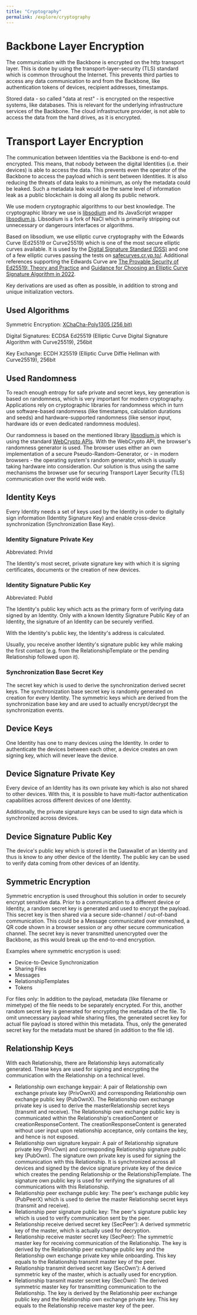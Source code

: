 ```yaml
---
title: "Cryptography"
permalink: /explore/cryptography
---
```


# Backbone Layer Encryption

The communication with the Backbone is encrypted on the http transport layer. This is done by using the transport-layer-security (TLS) standard which is common throughout the Internet. This prevents third parties to access any data communication to and from the Backbone, like authentication tokens of devices, recipient addresses, timestamps.

Stored data - so called "data at rest" - is encrypted on the respective systems, like databases. This is relevant for the underlying infrastructure services of the Backbone. The cloud infrastructure provider, is not able to access the data from the hard drives, as it is encrypted.

# Transport Layer Encryption

The communication between Identities via the Backbone is end-to-end encrypted. This means, that nobody between the digital Identities (i.e. their devices) is able to access the data. This prevents even the operator of the Backbone to access the payload which is sent between Identities. It is also reducing the threats of data leaks to a minimum, as only the metadata could be leaked. Such a metadata leak would be the same level of information leak as a public blockchain is doing all along its public network.

We use modern cryptographic algorithms to our best knowledge. The cryptographic library we use is [libsodium](https://doc.libsodium.org/) and its JavaScript wrapper [libsodium.js](https://github.com/jedisct1/libsodium.js). Libsodium is a fork of NaCl which is primarily stripping out unnecessary or dangerours interfaces or algorithms.

Based on libsodium, we use elliptic curve cryptography with the Edwards Curve (Ed25519 or Curve25519) which is one of the most secure elliptic curves available. It is used by the [Digital Signature Standard (DSS)](https://csrc.nist.gov/publications/detail/fips/186/5/final) and one of a few elliptic curves passing the tests on [safecurves.cr.yp.to/](https://safecurves.cr.yp.to). Additional references supporting the Edwards Curve are [The Provable Security of Ed25519: Theory and Practice](https://eprint.iacr.org/2020/823.pdf) and [Guidance for Choosing an Elliptic Curve Signature Algorithm in 2022](https://soatok.blog/2022/05/19/guidance-for-choosing-an-elliptic-curve-signature-algorithm-in-2022/).

Key derivations are used as often as possible, in addition to strong and unique initialization vectors.

## Used Algorithms

Symmetric Encryption: [XChaCha-Poly1305 (256 bit)](https://doc.libsodium.org/secret-key_cryptography/aead/chacha20-poly1305/xchacha20-poly1305_construction)

Digital Signatures: ECDSA Ed25519 (Elliptic Curve Digital Signature Algorithm with Curve25519), 256bit

Key Exchange: ECDH X25519 (Elliptic Curve Diffie Hellman with Curve25519), 256bit

## Used Randomness

To reach enough entropy for safe private and secret keys, key generation is based on randomness, which is very important for modern cryptography. Applications rely on cryptographic libraries for randomness which in turn use software-based randomness (like timestamps, calculation durations and seeds) and hardware-supported randomness (like sensor input, hardware ids or even dedicated randomness modules).

Our randomness is based on the mentioned library [libsodium.js](https://github.com/jedisct1/libsodium.js) which is using the standard [WebCrypto APIs](https://developer.mozilla.org/en-US/docs/Web/API/Crypto/getRandomValues). With the WebCrypto API, the browser's randomness generator is used. The browser uses either an own implementation of a secure Pseudo-Random-Generator, or - in modern browsers - the operating system's random generator, which is usually taking hardware into consideration. Our solution is thus using the same mechanisms the browser use for securing Transport Layer Security (TLS) communication over the world wide web.

## Identity Keys

Every Identity needs a set of keys used by the Identity in order to digitally sign information (Identity Signature Key) and enable cross-device synchronization (Synchronization Base Key).

### Identity Signature Private Key

Abbreviated: PrivId

The Identity's most secret, private signature key with which it is signing certificates, documents or the creation of new devices.

### Identity Signature Public Key

Abbreviated: PubId

The Identity's public key which acts as the primary form of verifying data signed by an Identity. Only with a known Identity Signature Public Key of an Identity, the signature of an Identity can be securely verified.

With the Identity's public key, the Identity's address is calculated.

Usually, you receive another Identity's signature public key while making the first contact (e.g. from the RelationshipTemplate or the pending Relationship followed upon it).

### Synchronization Base Secret Key

The secret key which is used to derive the synchronization derived secret keys. The synchronization base secret key is randomly generated on creation for every Identity. The symmetric keys which are derived from the synchronization base key and are used to actually encrypt/decrypt the synchronization events.

## Device Keys

One Identity has one to many devices using the Identity. In order to authenticate the devices between each other, a device creates an own signing key, which will never leave the device.

## Device Signature Private Key

Every device of an Identity has its own private key which is also not shared to other devices. With this, it is possible to have multi-factor authentication capabilities across different devices of one Identity.

Additionally, the private signature keys can be used to sign data which is synchronized across devices.

## Device Signature Public Key

The device's public key which is stored in the Datawallet of an Identity and thus is know to any other device of the Identity. The public key can be used to verify data coming from other devices of an Identity.

## Symmetric Encryption

Symmetric encryption is used throughout this solution in order to securely encrypt sensitive data. Prior to a communication to a different device or Identity, a random secret key is generated and used to encrypt the payload. This secret key is then shared via a secure side-channel / out-of-band communication. This could be a Message communicated over enmeshed, a QR code shown in a browser session or any other secure communication channel. The secret key is never transmitted unencrypted over the Backbone, as this would break up the end-to-end encryption.

Examples where symmetric encryption is used:

- Device-to-Device Synchronization
- Sharing Files
- Messages
- RelationshipTemplates
- Tokens

For files only: In addition to the payload, metadata (like filename or mimetype) of the file needs to be separately encrypted. For this, another random secret key is generated for encrypting the metadata of the file. To omit unnecessary payload while sharing files, the generated secret key for actual file payload is stored within this metadata. Thus, only the generated secret key for the metadata must be shared (in addition to the file id).

## Relationship Keys

With each Relationship, there are Relationship keys automatically generated. These keys are used for signing and encrypting the communication with the Relationship on a technical level.

- Relationship own exchange keypair: A pair of Relationship own exchange private key (PrivOwnX) and corresponding Relationship own exchange public key (PubOwnX). The Relationship own exchange private key is used to derive the masterRelationship secret keys (transmit and receive). The Relationship own exchange public key is communicated within the Relationship's creationContent or creationResponseContent. The creationResponseContent is generated without user input upon relationship acceptance, only contains the key, and hence is not exposed.
- Relationship own signature keypair: A pair of Relationship signature private key (PrivOwn) and corresponding Relationship signature public key (PubOwn). The signature own private key is used for signing the communication with this Relationship. It is synchronized across all devices and signed by the device signature private key of the device which creates the pending Relationship or the RelationshipTemplate. The signature own public key is used for verifying the signatures of all communications with this Relationship.
- Relationship peer exchange public key: The peer's exchange public key (PubPeerX) which is used to derive the master Relationship secret keys (transmit and receive).
- Relationship peer signature public key: The peer's signature public key which is used to verify communication sent by the peer.
- Relationship receive derived secret key (SecPeer'): A derived symmetric key of the master, which is actually used for decryption.
- Relationship receive master secret key (SecPeer):
  The symmetric master key for receiving communication of the Relationship. The key is derived by the Relationship peer exchange public key and the Relationship own exchange private key while onboarding. This key equals to the Relationship transmit master key of the peer.
- Relationship transmit derived secret key (SecOwn'): A derived symmetric key of the master, which is actually used for encryption.
- Relationship transmit master secret key (SecOwn):
  The derived symmetric master key for transmitting communication to the Relationship. The key is derived by the Relationship peer exchange public key and the Relationship own exchange private key. This key equals to the Relationship receive master key of the peer.
